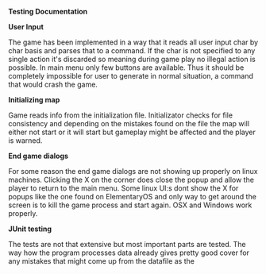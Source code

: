 ****Testing Documentation****

**User Input**

The game has been implemented in a way that it reads all user input char by char basis and parses that to a command. If the char is not specified to any single action it's discarded so meaning during game play no illegal action is possible. In main menu only few buttons are available. Thus it should be completely impossible for user to generate in normal situation, a command that would crash the game.

**Initializing map**

Game reads info from the initialization file. Initializator checks for file consistency and depending on the mistakes found on the file the map will either not start or it will start but gameplay might be affected and the player is warned. 

**End game dialogs**

For some reason the end game dialogs are not showing up properly on linux machines. Clicking the X on the corner does close the popup and allow the player to return to the main menu. Some linux UI:s dont show the X for popups like the one found on ElementaryOS and only way to get around the screen is to kill the game process and start again. OSX and Windows work properly.

**JUnit testing**

The tests are not that extensive but most important parts are tested. The way how the program processes data already gives pretty good cover for any mistakes that might come up from the datafile as the 
